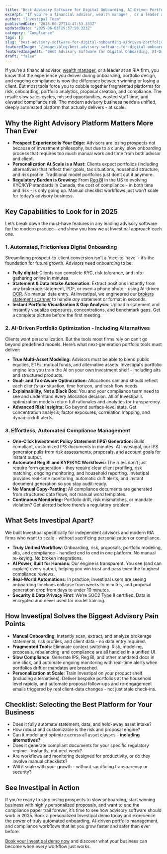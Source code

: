 ```yaml
---
title: "Best Advisory Software for Digital Onboarding, AI-Driven Portfolio Optimization & Compliance Automation"
excerpt: "If you’re a financial advisor, wealth manager , or a leader at an RIA firm, you know that the experience you deliver during onboarding, portfolio design, and ongoing compliance is now the difference between winning or."
author: "Investipal Team"
publishedDate: "2025-06-27T14:47:53.333Z"
updatedDate: "2025-06-03T19:37:50.323Z"
category: "Compliance"
tags: []
slug: "best-advisory-software-for-digital-onboarding-aidriven-portfolio-optimization-compliance-automation"
featuredImage: "/images/blog/best-advisory-software-for-digital-onboarding-aidriven-portfolio-optimization-compliance-automation__683f4efa9c8b40373b89de4f_The_20Biggest_20Bottlenecks_20in_20Wealth_20Management_20Sales_E2_80_94and_20How_20Automation_20Solves_20Them_20_6_.png"
featuredImageAlt: "Best Advisory Software for Digital Onboarding, AI-Driven Portfolio Optimization & Compliance Automation"
draft: "false"
---
```

<p>If you’re a financial advisor, <a href="/segments/wealth-managers">wealth manager</a>, or a leader at an RIA firm, you know that the experience you deliver during onboarding, portfolio design, and ongoing compliance is now the difference between winning or losing a client. But most tools force you to cobble together fragmented platforms for risk, onboarding, portfolio analytics, proposal creation, and compliance. The result: slow sales cycles, missed opportunities, wasted staff time, and elevated compliance risk. The modern advisory business needs a unified, deeply automated platform that actually delivers - at scale.</p>

<h2>Why the Right Advisory Platform Matters More Than Ever</h2>
<ul>
  <li><strong>Prospect Experience is Your Edge:</strong> Advisors are losing prospects not because of investment philosophy, but due to a clunky, slow onboarding process that requires too much manual work and time from both advisor and client.</li>
  <li><strong>Personalization At Scale is a Must:</strong> Clients expect portfolios (including alternatives) that reflect their goals, tax situations, household structure, and risk profile. Traditional model portfolios just don’t cut it anymore.</li>
  <li><strong>Regulatory Burden is Growing:</strong> From <a href="/features/regulation-best-interest-generator">Reg BI</a> in the US to evolving KYC/KYP standards in Canada, the cost of compliance - in both time and risk - is only going up. Manual checklist workflows just won’t scale for today’s advisory business.</li>
</ul>

<h2>Key Capabilities to Look for in 2025</h2>
<p>Let’s break down the must-have features in any leading advisory software for the modern practice—and show you how we at Investipal approach each one.</p>

<h3>1. Automated, Frictionless Digital Onboarding</h3>
<p>Streamlining prospect-to-client conversion isn’t a ‘nice-to-have’ - it’s the foundation for future growth. Advisors need onboarding to be:</p>
<ul>
  <li><strong>Fully digital</strong>: Clients can complete KYC, risk tolerance, and info-gathering online in minutes.</li>
  <li><strong>Statement & Data Intake Automation</strong>: Extract positions instantly from any brokerage statement, PDF, or even a phone photo - using AI-driven <a href="/features/automated-statement-scanner">OCR</a>. No manual data entry. At Investipal, we engineered our <a href="/blogs">brokers statement scanner</a> to handle <em>any</em> statement or format in seconds.</li>
  <li><strong>Instant Portfolio Visualization & Gap Analysis</strong>: Upload a statement and instantly visualize exposures, concentrations, and benchmark gaps. Get a complete picture before the first meeting.</li>
</ul>

<h3>2. AI-Driven Portfolio Optimization - Including Alternatives</h3>
<p>Clients want personalization. But the tools most firms rely on can’t go beyond predefined models. Here’s what next-generation portfolio tools must deliver:</p>
<ul>
  <li><strong>True Multi-Asset Modeling:</strong> Advisors must be able to blend public equities, ETFs, mutual funds, and alternative assets. Investipal’s portfolio engine lets you train the AI on your own investment shelf - including alts and structured products.</li>
  <li><strong>Goal- and Tax-Aware Optimization:</strong> Allocations can and should reflect each client’s tax situation, time horizon, and cash flow needs.</li>
  <li><strong>Explainability, Not a Black Box:</strong> You and your compliance team need to see and understand every allocation decision. All of Investipal’s optimization models return full rationales and analytics for transparency.</li>
  <li><strong>Advanced Risk Insights:</strong> Go beyond surface-level stats. Get concentration analysis, factor exposures, correlation mapping, and dynamic drift alerts.</li>
</ul>

<h3>3. Effortless, Automated Compliance Management</h3>
<ul>
  <li><strong>One-Click Investment Policy Statement (IPS) Generation:</strong> Build compliant, customized IPS documents in minutes. At Investipal, our IPS generator pulls from risk assessments, proposals, and account goals for instant output.</li>
  <li><strong>Automated Reg BI and KYP/KYC Workflows:</strong> The rules don’t just require form generation - they require clear client profiling, risk matching, ongoing monitoring, and household reporting. Investipal provides real-time monitoring, automatic drift alerts, and instant document generation so you stay audit-ready.</li>
  <li><strong>No Manual Copy-Pasting:</strong> All compliance documents are generated from structured data flows, not manual word templates. </li>
  <li><strong>Continuous Monitoring:</strong> Portfolio drift, risk mismatches, or mandate violation? Get alerted before there’s a regulatory problem.</li>
</ul>

<h2>What Sets Investipal Apart?</h2>
<p>We built Investipal specifically for independent advisors and modern RIA firms who want to scale - without sacrificing personalization or compliance.</p>
<ul>
  <li><strong>Truly Unified Workflow</strong>: Onboarding, risk, proposals, portfolio modeling, alts, and compliance - handled end to end in one platform. No manual re-keying. No broken integrations.</li>
  <li><strong>AI Power, Built for Humans</strong>: Our engine is transparent. You see (and can explain) every output, helping you win trust and pass even the toughest compliance reviews.</li>
  <li><strong>Real-World Automations</strong>: In practice, Investipal users are seeing onboarding timelines collapse from weeks to minutes, and proposal generation drop from days to under 10 minutes.</li>
  <li><strong>Security & Data Privacy First</strong>: We’re SOC2 Type II certified. Data is encrypted and never used for model training. </li>
</ul>

<h2>How Investipal Solves the Biggest Advisory Pain Points</h2>
<ul>
  <li><strong>Manual Onboarding</strong>: Instantly scan, extract, and analyze brokerage statements, risk profiles, and client data - no data entry required.</li>
  <li><strong>Fragmented Tools</strong>: Eliminate context switching. Risk, modeling, proposals, rebalancing, and compliance are all handled in a unified UI.</li>
  <li><strong>Slow Compliance</strong>: Generate IPS, Reg BI, and other mandated docs in one click, and automate ongoing monitoring with real-time alerts when portfolios drift or mandates are breached.</li>
  <li><strong>Personalization at Scale</strong>: Train Investipal on your product shelf (including alternatives). Deliver bespoke portfolios at the household level rapidly, and automate proposal follow-ups and re-engagement emails triggered by real client-data changes - not just stale check-ins.</li>
</ul>

<h2>Checklist: Selecting the Best Platform for Your Business</h2>
<ul>
  <li>Does it fully automate statement, data, and held-away asset intake?</li>
  <li>How robust and customizable is the risk and proposal engine?</li>
  <li>Can it model and optimize across all asset classes - <strong>including alternatives?</strong></li>
  <li>Does it generate compliant documents for your specific regulatory regime - instantly, not next week?</li>
  <li>Are workflows and monitoring designed for productivity, or do they involve manual checklists?</li>
  <li>Will it scale with your growth - without sacrificing transparency or security?</li>
</ul>

<h2>See Investipal in Action</h2>
<p>If you’re ready to stop losing prospects to slow onboarding, start winning business with highly personalized proposals, and want to end the compliance paper trail forever, it’s time to see how advisory software should work in 2025. Book a personalized Investipal demo today and experience the power of truly automated onboarding, AI-driven portfolio management, and compliance workflows that let you grow faster and safer than ever before.</p>

<p><a href="/blogs">Book your Investipal demo now</a> and discover what your business can become when every workflow just works.</p>
